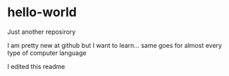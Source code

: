 # hello-world
Just another reposirory


I am pretty new at github but I want to learn...
same goes for almost every type of computer language


I edited this readme
